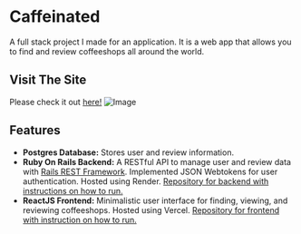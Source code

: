﻿# Caffeinated
  A full stack project I made for an application. It is a web app that allows you to find and review coffeeshops all around the world.

## Visit The Site
  Please check it out <a href="https://becaffeinated.vercel.app/">here!</a>
  ![Image](https://github.com/user-attachments/assets/49b2377d-757d-443a-b418-981c58468ba2)

## Features
  - **Postgres Database:** Stores user and review information.
  - **Ruby On Rails Backend:** A RESTful API to manage user and review data with <a href = "https://rails-rest-framework.com/">Rails REST Framework</a>. Implemented JSON Webtokens for user authentication. Hosted using Render. <a href = 'https://github.com/MatthewOsorio/Caffeinated-Backend'>Repository for backend with instructions on how to run.</a>
  - **ReactJS Frontend:** Minimalistic user interface for finding, viewing, and reviewing coffeeshops. Hosted using Vercel. <a href = 'https://github.com/MatthewOsorio/Caffeinated-Frontend'>Repository for frontend with instruction on how to run.</a>

